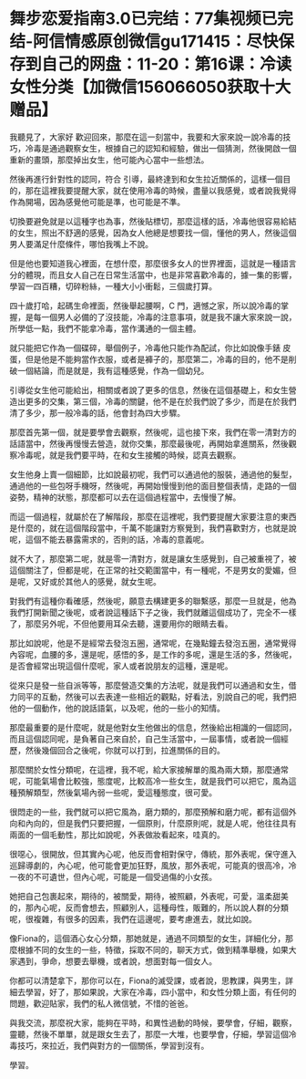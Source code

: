 # 舞步恋爱指南3.0已完结：77集视频已完结-阿信情感原创微信gu171415：尽快保存到自己的网盘：11-20：第16课：冷读女性分类【加微信156066050获取十大赠品】

我聽見了，大家好 歡迎回來，那麼在這一刻當中，我要和大家來說一說冷毒的技巧，冷毒是通過觀察女生，根據自己的認知和經驗，做出一個猜測，然後開啟一個重新的畫頭，那麼掉出女生，他可能內心當中一些想法。

然後再進行針對性的認同，符合 引導，最終達到和女生拉近關係的，這樣一個目的，那在這裡我要提醒大家，就在使用冷毒的時候，盡量以我感覺，或者說我覺得作為開場，因為感覺他可能是準，也可能是不準。

切換要避免就是以這種字也為事，然後貼標切，那麼這樣的話，冷毒他很容易給結的女生，照出不舒適的感覺，因為女人他總是想要找一個，懂他的男人，然後這個男人要滿足什麼條件，哪怕我嘴上不說。

但是他也要知道我心裡面，在想什麼，那麼很多女人的世界裡面，這就是一種語言分的體現，而且女人自己在日常生活當中，也是非常喜歡冷毒的，據一集的影響，學習一四百糟，切碎粉絲，一種大小小衝鬆，三個歲打算。

四十歲打哈，起碼生命裡面，然後舉起腰啊，C 門，適憾之家，所以說冷毒的掌握，是每一個男人必備的了沒技能，冷毒的注意事項，就是我不讓大家來說一說，所學低一點，我們不能拿冷毒，當作溝通的一個主體。

就只能把它作為一個碟碎，舉個例子，冷毒他只能作為配試，你比如說像手錶 皮蛋，但是他是不能夠當作衣服，或者是褲子的，那麼第二，冷毒的目的，他不是削破一個結論，而是就是，我有這種感覺，作為一個幼兒。

引導從女生他可能給出，相關或者說了更多的信息，然後在這個基礎上，和女生營造出更多的交集，第三個，冷毒的關鍵，他不是在於我們說了多少，而是在於我們清了多少，那一般冷毒的話，他會封為四大步驟。

那麼首先第一個，就是要學會去觀察，然後呢，這也接下來，我們在零一清對方的話語當中，然後再慢慢去營造，就你交集，那麼最後呢，再開始拿進關系，然後觀察冷毒呢，就是我們要平時，在和女生接觸的時候，認真去觀察。

女生他身上賣一個細節，比如說最初呢，我們可以通過他的服裝，通過他的髮型，通過他的一些包呀手機呀，然後呢，再開始慢慢到他的面目整個表情，走路的一個姿勢，精神的狀態，那麼都可以去在這個過程當中，去慢慢了解。

而這一個過程，就屬於在了解階段，那麼在這裡呢，我們要提醒大家要注意的東西是什麼的，就在這個階段當中，千萬不能讓對方察覺到，我們喜歡對方，也就是說呢，這個不能去暴露需求的，否則的話，冷毒的意義呢。

就不大了，那麼第二呢，就是零一清對方，就是讓女生感覺到，自己被重視了，被這個關注了，但都是呢，在正常的社交範圍當中，有一種呢，不是男女的愛媚，但是呢，又好或於其他人的感覺，就女生呢。

對我們有這種你看確感，然後呢，願意去構建更多的聯繫感，那麼一旦就是，他為我們打開新聞之後呢，或者說這種話下子之後，我們就離這個成功了，完全不一樣了，那麼另外呢，不但他要用耳朵去聽，還要用你的眼睛去看。

那比如說呢，他是不是經常去發泡五圈，通常呢，在幾點鐘去發泡五圈，通常覺得內容呢，血腰的多，還是呢，感悟的多，是工作的多呢，還是生活的多，然後呢，是否會經常出現這個什麼呢，家人或者說朋友的這種，還是呢。

從來只是發一些自派等等，那麼營造交集的方法呢，就是我們可以通過和女生，借力同平的互動，然後可以去表達一些相近的觀點，好看法，別說自己的呢，我們把他的一個動作，他的說話語氣，以及呢，他的一些小的知情。

那麼最重要的是什麼呢，就是他對女生他做出的信息，然後給出相識的一個認同，而且這個認同呢，是負著自己來自於，自己生活當中，一屆事情，或者說一個經歷，然後幾個回合之後呢，你就可以打到，拉進關係的目的。

那麼關於女性分類呢，在這裡，我不呢，給大家接解單的風為兩大類，那麼通常呢，可能氣場會比較強，態度呢，比較高冷一些女生，就是我們可以把它，風為這種預解類型，然後氣場內弱一些呢，愛這種態度，很可愛。

很悶走的一些，我們就可以把它風為，磨力類的，那麼預解和磨力呢，都有這個外向和內向的，但是我們只要把握，一個原則，什麼原則呢，就是人呢，他往往具有兩面的一個毛動性，那比如說呢，外表做妝看起來，哇真的。

很噁心，很開放，但其實內心呢，他反而會相對保守，傳統，那外表呢，保守進入巡歸導劇的，內心呢，他可能會更加狂野，風放，那外表呢，可能真的很高冷，冷一夜的不可遺世，但內心呢，可能是一個受過傷的小女孩。

她把自己包裹起來，期待的，被關愛，期待，被照顧，外表呢，可愛，溫柔甜美的，那內心呢，反而會想去，照顧別人，這種母性，販難的，所以說人群的分類呢，很複雜，有很多的因素，我們在這邊呢，要考慮進去，就比如說。

像Fiona的，這個酒心女心分類，那她就是，通過不同類型的女生，詳細化分，那麼根據不同的女生的一些，特徵，採取不同的，聊天方式，做到精準舉機，如果大家遇到，爭命，想要去舉機，或者說，想面對每一個女人。

你都可以清楚拿下，那你可以在，Fiona的滅受課，或者說，思教課，與男生，詳細去學習，好了，那如果說，大家在冷毒，四小當中，和女性分類上面，有任何的問題，歡迎貼家，我們的私人微信號，不惜的爸爸。

與我交流，那麼祝大家，能夠在平時，和異性過動的時候，要學會，仔細，觀察，靈聽，然後不單單，就是跟女生去了，那麼一大堆，也要學會，仔細，學習這個冷毒技巧，來拉近，我們與對方的一個關係，學習到沒有。

學習。